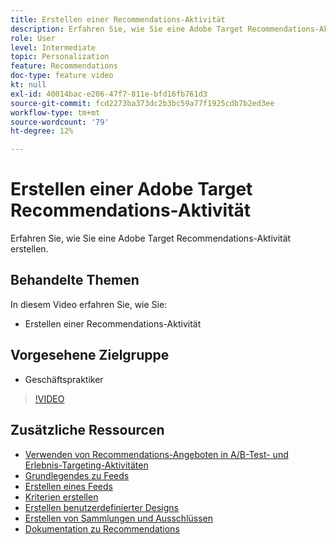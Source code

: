 ```yaml
---
title: Erstellen einer Recommendations-Aktivität
description: Erfahren Sie, wie Sie eine Adobe Target Recommendations-Aktivität erstellen.
role: User
level: Intermediate
topic: Personalization
feature: Recommendations
doc-type: feature video
kt: null
exl-id: 40014bac-e206-47f7-811e-bfd16fb761d3
source-git-commit: fcd2273ba373dc2b3bc59a77f1925cdb7b2ed3ee
workflow-type: tm+mt
source-wordcount: '79'
ht-degree: 12%

---
```


# Erstellen einer Adobe Target Recommendations-Aktivität

Erfahren Sie, wie Sie eine Adobe Target Recommendations-Aktivität erstellen.

## Behandelte Themen

In diesem Video erfahren Sie, wie Sie:

* Erstellen einer Recommendations-Aktivität

## Vorgesehene Zielgruppe

* Geschäftspraktiker

>[!VIDEO](https://video.tv.adobe.com/v/27688?quality=12)

## Zusätzliche Ressourcen

* [Verwenden von Recommendations-Angeboten in A/B-Test- und Erlebnis-Targeting-Aktivitäten](use-recommendations-offers.md)
* [Grundlegendes zu Feeds](understanding-feeds.md)
* [Erstellen eines Feeds](create-a-feed.md)
* [Kriterien erstellen](create-criteria.md)
* [Erstellen benutzerdefinierter Designs](create-custom-designs.md)
* [Erstellen von Sammlungen und Ausschlüssen](create-collections-and-exclusions.md)
* [Dokumentation zu Recommendations](https://experienceleague.adobe.com/docs/target/using/recommendations/recommendations.html?lang=de)
